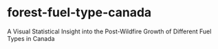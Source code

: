 # forest-fuel-type-canada
A Visual Statistical Insight into the Post-Wildfire Growth of Different Fuel Types in Canada

